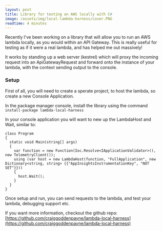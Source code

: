 ```yaml
---
layout: post
title: Library for testing an AWS locally with C#
image: /assets/img/local-lambda-harness/cover.PNG
readtime: 4 minutes
---
```


Recently I've been working on a library that will allow you to run an AWS lambda locally, as you would within an API Gateway. This is really useful for testing as if it were a real lambda, and has helped me out massively!

It works by standing up a web server (kestrel) which will proxy the incoming request into an ApiGatewayRequest and forward onto the instance of your lambda, with the context sending output to the console.

### Setup

First of all, you will need to create a sperate project, to host the lambda, so create a new Console Application.

In the package manager console, install the library using the command `install-package lambda-local-harness`

In your console application you will want to new up the LambdaHost and Wait, similar to:

```
class Program
{
  static void Main(string[] args)
  {    
    var function = new Function(Ioc.Resolve<IApplicationValidator>(), new TelemetryClient());
    using (var host = new LambdaHost(function, "FullApplication", new Dictionary<string, string> {{"AppInsightsInstrumentationKey", "NOT SET"}}))
    {
      host.Wait();
    }
  }
}
```

Once setup and run, you can send requests to the lambda, and test your lambda, debugging support etc.

If you want more information, checkout the github repo:
[https://github.com/craiggoddenpayne/lambda-local-harness](https://github.com/craiggoddenpayne/lambda-local-harness)
